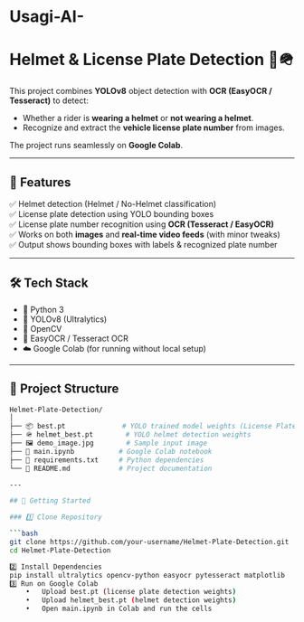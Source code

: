 # Usagi-AI-

# Helmet & License Plate Detection 🚦🪖

This project combines **YOLOv8** object detection with **OCR (EasyOCR / Tesseract)** to detect:  
- Whether a rider is **wearing a helmet** or **not wearing a helmet**.  
- Recognize and extract the **vehicle license plate number** from images.  

The project runs seamlessly on **Google Colab**.  

---

## 📌 Features  

✅ Helmet detection (Helmet / No-Helmet classification)  
✅ License plate detection using YOLO bounding boxes  
✅ License plate number recognition using **OCR (Tesseract / EasyOCR)**  
✅ Works on both **images** and **real-time video feeds** (with minor tweaks)  
✅ Output shows bounding boxes with labels & recognized plate number  

---

## 🛠️ Tech Stack  

- 🐍 Python 3  
- 🚀 YOLOv8 (Ultralytics)  
- 🎥 OpenCV  
- 🔎 EasyOCR / Tesseract OCR  
- ☁️ Google Colab (for running without local setup)  

---

## 📂 Project Structure  

```bash
Helmet-Plate-Detection/
│
├── 📦 best.pt              # YOLO trained model weights (License Plate)
├── 🪖 helmet_best.pt        # YOLO helmet detection weights
├── 🖼️ demo_image.jpg        # Sample input image
├── 📒 main.ipynb           # Google Colab notebook
├── 📜 requirements.txt     # Python dependencies
└── 📘 README.md            # Project documentation

---

## 🚀 Getting Started  

### 1️⃣ Clone Repository  

```bash
git clone https://github.com/your-username/Helmet-Plate-Detection.git
cd Helmet-Plate-Detection

2️⃣ Install Dependencies
pip install ultralytics opencv-python easyocr pytesseract matplotlib
3️⃣ Run on Google Colab
	•	Upload best.pt (license plate detection weights)
	•	Upload helmet_best.pt (helmet detection weights)
	•	Open main.ipynb in Colab and run the cells
